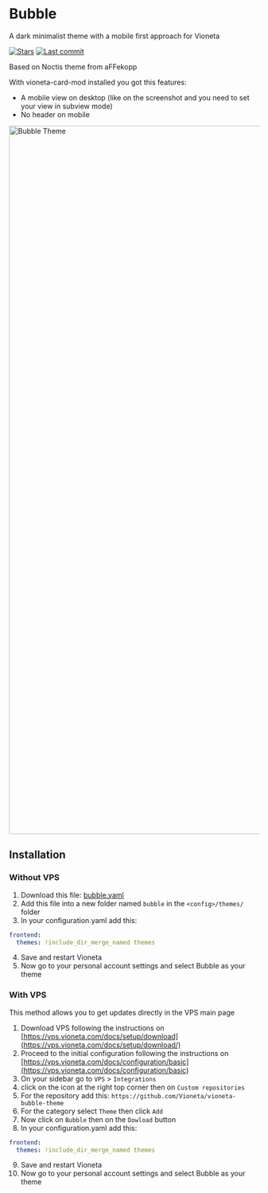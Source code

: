 # Bubble

A dark minimalist theme with a mobile first approach for Vioneta

[![Stars](https://img.shields.io/github/stars/Vioneta/vioneta-bubble-theme)](#) [![Last commit](https://img.shields.io/github/last-commit/Vioneta/vioneta-bubble-theme)](#)

Based on Noctis theme from aFFekopp

With vioneta-card-mod installed you got this features:

- A mobile view on desktop (like on the screenshot and you need to set your view in subview mode)
- No header on mobile

<img width="1423" alt="Bubble Theme" src="https://github.com/Clooos/Bubble/assets/36499953/22ddbbfd-1723-4a88-834f-91bf23ba044a">

## Installation

### Without VPS

1. Download this file: [bubble.yaml](https://raw.githubusercontent.com/Vioneta/vioneta-bubble-theme/main/themes/bubble.yaml)
2. Add this file into a new folder named `bubble` in the `<config>/themes/` folder
3. In your configuration.yaml add this:

```yaml
frontend:
  themes: !include_dir_merge_named themes
```

4. Save and restart Vioneta
5. Now go to your personal account settings and select Bubble as your theme

### With VPS

This method allows you to get updates directly in the VPS main page

1. Download VPS following the instructions on [https://vps.vioneta.com/docs/setup/download](https://vps.vioneta.com/docs/setup/download/)
2. Proceed to the initial configuration following the instructions on [https://vps.vioneta.com/docs/configuration/basic](https://vps.vioneta.com/docs/configuration/basic)
3. On your sidebar go to `VPS` > `Integrations`
4. click on the icon at the right top corner then on `Custom repositories`
5. For the repository add this: `https://github.com/Vioneta/vioneta-bubble-theme`
6. For the category select `Theme` then click `Add`
7. Now click on `Bubble` then on the `Dowload` button
8. In your configuration.yaml add this:

```yaml
frontend:
  themes: !include_dir_merge_named themes
```

9. Save and restart Vioneta
10. Now go to your personal account settings and select Bubble as your theme
